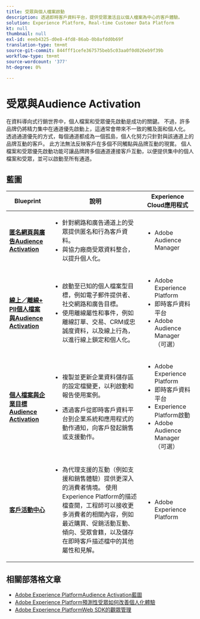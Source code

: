 ```yaml
---
title: 受眾與個人檔案啟動
description: 透過即時客戶資料平台，提供受眾激活且以個人檔案為中心的客戶體驗​。
solution: Experience Platform, Real-time Customer Data Platform
kt: null
thumbnail: null
exl-id: eeeb4325-d0e8-4fd8-86ab-0b8afdd0b69f
translation-type: tm+mt
source-git-commit: 844fff1cefe367575beb5c03aa0f0d026eb9f39b
workflow-type: tm+mt
source-wordcount: '377'
ht-degree: 0%

---
```



# 受眾與Audience Activation

在資料導向式行銷世界中，個人檔案和受眾優先啟動是成功的關鍵。 不過，許多品牌仍將精力集中在通道優先啟動上，這通常會帶來不一致的觸及面和個人化。 透過通道優先的方式，每個通道都成為一個孤島，個人化努力只針對與該通道上的品牌互動的客戶。 此方法無法反映客戶在多個不同觸點與品牌互動的現實。 個人檔案和受眾優先啟動功能可讓品牌跨多個通道連接客戶互動，以便提供集中的個人檔案和受眾，並可以啟動至所有通道。

## 藍圖

| Blueprint | 說明 | Experience Cloud應用程式 |
|---|---|---|
| **[匿名網頁與廣告Audience Activation](anonymous.md)** | <ul><li>針對網路和廣告通道上的受眾提供匿名和行為客戶資料。</li><li>與協力廠商受眾資料整合，以提升個人化。</li></ul> | <ul><li>Adobe Audience Manager</li></ul> |
| **[線上／離線+ PII個人檔案與Audience Activation](online-offline.md)** | <ul><li>啟動至已知的個人檔案型目標，例如電子郵件提供者、社交網路和廣告目標。 </li><li>使用離線屬性和事件，例如離線訂單、交易、CRM或忠誠度資料，以及線上行為，以進行線上鎖定和個人化。</li></ul> | <ul><li>Adobe Experience Platform</li><li> 即時客戶資料平台</li><li>Adobe Audience Manager（可選）</li></ul> |
| **[個人檔案與企業目標Audience Activation](enterprise-destinations.md)** | <ul><li>複製並更新企業資料儲存區的設定檔變更，以利啟動和報告使用案例。 </li></ul><ul><li>透過客戶從即時客戶資料平台到企業系統和應用程式的動作通知，向客戶發起銷售或支援動作。</li></ul> | <ul><li>Adobe Experience Platform</li><li>即時客戶資料平台</li><li>Experience Platform啟動</li><li>Adobe Audience Manager（可選）</li></ul> |
| **[客戶活動中心](customer-activity.md)** | <ul><li>為代理支援的互動（例如支援和銷售體驗）提供更深入的消費者情境。 使用Experience Platform的描述檔查閱，工程師可以接收更多消費者的相關內容，例如最近購買、促銷活動互動、傾向、受眾會籍，以及儲存在即時客戶描述檔中的其他屬性和見解。</li></ul> | <ul><li>Adobe Experience Platform</li></ul> |

## 相關部落格文章

* [Adobe Experience PlatformAudience Activation藍圖](https://medium.com/adobetech/a-blueprint-for-audience-activation-in-adobe-experience-platform-b2b30fae90fd)
* [Adobe Experience Platform預測性受眾如何改善個人化體驗](https://medium.com/adobetech/how-adobe-experience-platform-predictive-audiences-improves-personalized-experiences-1f75a60cb7a3)
* [Adobe Experience PlatformWeb SDK的觀眾管理](https://medium.com/adobetech/adobe-experience-platform-web-sdk-for-audience-management-751fa6d063bc)
